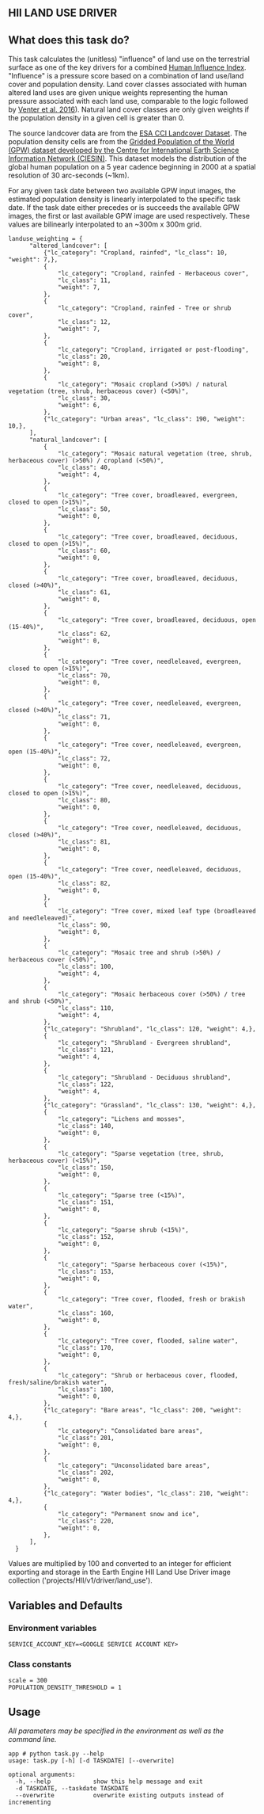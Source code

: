 HII LAND USE DRIVER
---------------

## What does this task do?

This task calculates the (unitless) "influence" of land use on the terrestrial surface as one of the key
drivers for a combined [Human Influence Index](https://github.com/SpeciesConservationLandscapes/task_hii_weightedsum). "Influence" is a pressure score based on a combination of land use/land cover and population density. Land cover classes associated with human altered land uses are given unique weights representing the human pressure associated with each land use, comparable to the logic followed by [Venter et al. 2016](https://www.nature.com/articles/sdata201667)). Natural land cover classes are only given weights if the population density in a given cell is greater than 0.

The source landcover data are from the [ESA CCI Landcover Dataset](http://www.esa-landcover-cci.org/). The population density cells are from the [Gridded Population of the World (GPW) dataset developed by the Centre for International Earth Science Information Network (CIESIN)](https://sedac.ciesin.columbia.edu/data/collection/gpw-v4). This dataset models the distribution of the global human population on a 5 year cadence beginning in 2000 at a spatial resolution of 30 arc-seconds (~1km).

For any given task date between two available GPW input images, the estimated population density is linearly interpolated to the specific task date. If the task date either precedes or is succeeds the available GPW images, the first or last available GPW image are used respectively. These values are bilinearly interpolated to an ~300m x 300m grid.


```
landuse_weighting = {
      "altered_landcover": [
          {"lc_category": "Cropland, rainfed", "lc_class": 10, "weight": 7,},
          {
              "lc_category": "Cropland, rainfed - Herbaceous cover",
              "lc_class": 11,
              "weight": 7,
          },
          {
              "lc_category": "Cropland, rainfed - Tree or shrub cover",
              "lc_class": 12,
              "weight": 7,
          },
          {
              "lc_category": "Cropland, irrigated or post-flooding",
              "lc_class": 20,
              "weight": 8,
          },
          {
              "lc_category": "Mosaic cropland (>50%) / natural vegetation (tree, shrub, herbaceous cover) (<50%)",
              "lc_class": 30,
              "weight": 6,
          },
          {"lc_category": "Urban areas", "lc_class": 190, "weight": 10,},
      ],
      "natural_landcover": [
          {
              "lc_category": "Mosaic natural vegetation (tree, shrub, herbaceous cover) (>50%) / cropland (<50%)",
              "lc_class": 40,
              "weight": 4,
          },
          {
              "lc_category": "Tree cover, broadleaved, evergreen, closed to open (>15%)",
              "lc_class": 50,
              "weight": 0,
          },
          {
              "lc_category": "Tree cover, broadleaved, deciduous, closed to open (>15%)",
              "lc_class": 60,
              "weight": 0,
          },
          {
              "lc_category": "Tree cover, broadleaved, deciduous, closed (>40%)",
              "lc_class": 61,
              "weight": 0,
          },
          {
              "lc_category": "Tree cover, broadleaved, deciduous, open (15‐40%)",
              "lc_class": 62,
              "weight": 0,
          },
          {
              "lc_category": "Tree cover, needleleaved, evergreen, closed to open (>15%)",
              "lc_class": 70,
              "weight": 0,
          },
          {
              "lc_category": "Tree cover, needleleaved, evergreen, closed (>40%)",
              "lc_class": 71,
              "weight": 0,
          },
          {
              "lc_category": "Tree cover, needleleaved, evergreen, open (15‐40%)",
              "lc_class": 72,
              "weight": 0,
          },
          {
              "lc_category": "Tree cover, needleleaved, deciduous, closed to open (>15%)",
              "lc_class": 80,
              "weight": 0,
          },
          {
              "lc_category": "Tree cover, needleleaved, deciduous, closed (>40%)",
              "lc_class": 81,
              "weight": 0,
          },
          {
              "lc_category": "Tree cover, needleleaved, deciduous, open (15‐40%)",
              "lc_class": 82,
              "weight": 0,
          },
          {
              "lc_category": "Tree cover, mixed leaf type (broadleaved and needleleaved)",
              "lc_class": 90,
              "weight": 0,
          },
          {
              "lc_category": "Mosaic tree and shrub (>50%) / herbaceous cover (<50%)",
              "lc_class": 100,
              "weight": 4,
          },
          {
              "lc_category": "Mosaic herbaceous cover (>50%) / tree and shrub (<50%)",
              "lc_class": 110,
              "weight": 4,
          },
          {"lc_category": "Shrubland", "lc_class": 120, "weight": 4,},
          {
              "lc_category": "Shrubland - Evergreen shrubland",
              "lc_class": 121,
              "weight": 4,
          },
          {
              "lc_category": "Shrubland - Deciduous shrubland",
              "lc_class": 122,
              "weight": 4,
          },
          {"lc_category": "Grassland", "lc_class": 130, "weight": 4,},
          {
              "lc_category": "Lichens and mosses",
              "lc_class": 140,
              "weight": 0,
          },
          {
              "lc_category": "Sparse vegetation (tree, shrub, herbaceous cover) (<15%)",
              "lc_class": 150,
              "weight": 0,
          },
          {
              "lc_category": "Sparse tree (<15%)",
              "lc_class": 151,
              "weight": 0,
          },
          {
              "lc_category": "Sparse shrub (<15%)",
              "lc_class": 152,
              "weight": 0,
          },
          {
              "lc_category": "Sparse herbaceous cover (<15%)",
              "lc_class": 153,
              "weight": 0,
          },
          {
              "lc_category": "Tree cover, flooded, fresh or brakish water",
              "lc_class": 160,
              "weight": 0,
          },
          {
              "lc_category": "Tree cover, flooded, saline water",
              "lc_class": 170,
              "weight": 0,
          },
          {
              "lc_category": "Shrub or herbaceous cover, flooded, fresh/saline/brakish water",
              "lc_class": 180,
              "weight": 0,
          },
          {"lc_category": "Bare areas", "lc_class": 200, "weight": 4,},
          {
              "lc_category": "Consolidated bare areas",
              "lc_class": 201,
              "weight": 0,
          },
          {
              "lc_category": "Unconsolidated bare areas",
              "lc_class": 202,
              "weight": 0,
          },
          {"lc_category": "Water bodies", "lc_class": 210, "weight": 4,},
          {
              "lc_category": "Permanent snow and ice",
              "lc_class": 220,
              "weight": 0,
          },
      ],
  }
```

Values are multiplied by 100 and converted to an integer for efficient exporting and storage in the Earth Engine HII Land Use Driver image collection ('projects/HII/v1/driver/land_use').

## Variables and Defaults

### Environment variables
```
SERVICE_ACCOUNT_KEY=<GOOGLE SERVICE ACCOUNT KEY>
```

### Class constants

```
scale = 300
POPULATION_DENSITY_THRESHOLD = 1
```

## Usage

*All parameters may be specified in the environment as well as the command line.*

```
app # python task.py --help
usage: task.py [-h] [-d TASKDATE] [--overwrite]

optional arguments:
  -h, --help            show this help message and exit
  -d TASKDATE, --taskdate TASKDATE
  --overwrite           overwrite existing outputs instead of incrementing
```
